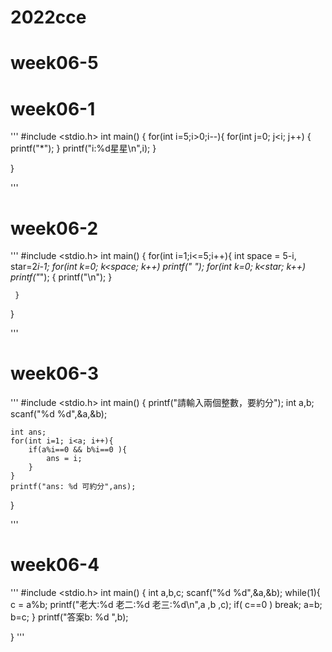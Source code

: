 # 2022cce
# week06-5

# week06-1

'''
#include <stdio.h>
int main()
{
     for(int i=5;i>0;i--){
        for(int j=0; j<i; j++)
        {
            printf("*");
        }
        printf("i:%d星星\n",i);
     }

}

'''
# week06-2

'''
#include <stdio.h>
int main()
{
     for(int i=1;i<=5;i++){
        int space = 5-i, star=2*i-1;
        for(int k=0; k<space; k++) printf(" ");
        for(int k=0; k<star; k++) printf("*");
        {
            printf("\n");
        }

     }

}

'''
# week06-3

'''
#include <stdio.h>
int main()
{
    printf("請輸入兩個整數，要約分");
    int a,b;
    scanf("%d %d",&a,&b);

    int ans;
    for(int i=1; i<a; i++){
        if(a%i==0 && b%i==0 ){
            ans = i;
        }
    }
    printf("ans: %d 可約分",ans);
}

'''
# week06-4

'''
#include <stdio.h>
int main()
{
    int a,b,c;
    scanf("%d %d",&a,&b);
    while(1){
        c = a%b;
        printf("老大:%d 老二:%d 老三:%d\n",a ,b ,c);
        if( c==0 ) break;
        a=b;
        b=c;
    }
    printf("答案b: %d ",b);

}
'''
